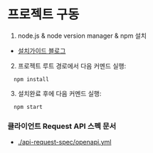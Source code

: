 # 프로젝트 구동

1. node.js & node version manager & npm 설치

- [설치가이드 블로그](https://seunghyun90.tistory.com/52)

2. 프로젝트 루트 경로에서 다음 커멘드 실행:

```
  npm install
```

3. 설치완료 후에 다음 커멘드 실행:

```
  npm start
```

### 클라이언트 Request API 스펙 문서

- [./api-request-spec/openapi.yml](http://125.132.156.142:18080/julius/madam-admin-frontend/-/blob/master/api-request-spec/openapi.yml)
